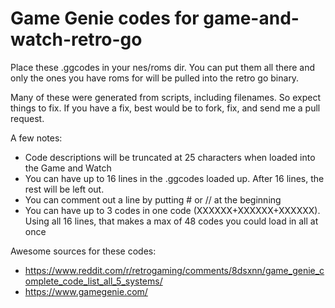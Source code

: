 # Game Genie codes for game-and-watch-retro-go 

Place these .ggcodes in your nes/roms dir. You can put them all there and only the ones you have
roms for will be pulled into the retro go binary.

Many of these were generated from scripts, including filenames. So expect things to fix. If you have a fix, best would be to fork, fix, and send me a pull request.

A few notes:
* Code descriptions will be truncated at 25 characters when loaded into the Game and Watch
* You can have up to 16 lines in the .ggcodes loaded up. After 16 lines, the rest will be left out.
* You can comment out a line by putting # or // at the beginning
* You can have up to 3 codes in one code (XXXXXX+XXXXXX+XXXXXX). Using all 16 lines, that makes a max of 48 codes you could load in all at once

Awesome sources for these codes:
* https://www.reddit.com/r/retrogaming/comments/8dsxnn/game_genie_complete_code_list_all_5_systems/
* https://www.gamegenie.com/

